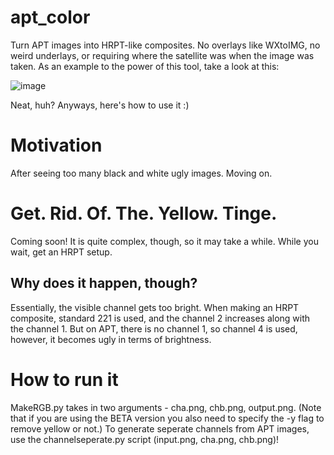 # apt_color
Turn APT images into HRPT-like composites. No overlays like WXtoIMG, no weird underlays, or requiring where the satellite was when the image was taken. As an example to the power of this tool, take a look at this:

![image](https://user-images.githubusercontent.com/82127189/179418072-c21e5786-f5de-4c92-8d04-6766579eb985.png)

Neat, huh? Anyways, here's how to use it :)

# Motivation

After seeing too many black and white ugly images. Moving on.

# Get. Rid. Of. The. Yellow. Tinge.

Coming soon! It is quite complex, though, so it may take a while. While you wait, get an HRPT setup.

## Why does it happen, though?

Essentially, the visible channel gets too bright. When making an HRPT composite, standard 221 is used, and the channel 2 increases along with the channel 1. But on APT, there is no channel 1, so channel 4 is used, however, it becomes ugly in terms of brightness. 


# How to run it

MakeRGB.py takes in two arguments - cha.png, chb.png, output.png. (Note that if you are using the BETA version you also need to specify the -y flag to remove yellow or not.) To generate seperate channels from APT images, use the channelseperate.py script (input.png, cha.png, chb.png)!


